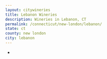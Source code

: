 ```yaml
---
layout: citywineries
title: Lebanon Wineries
description: Wineries in Lebanon, CT
permalink: /connecticut/new-london/lebanon/
state: ct
county: new london
city: lebanon
---
```

-

